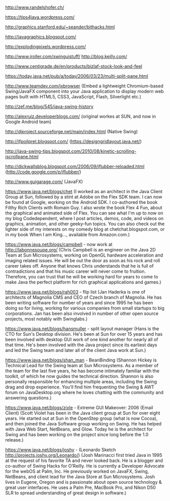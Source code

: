http://www.randelshofer.ch/

https://tips4java.wordpress.com/

http://graphics.stanford.edu/~seander/bithacks.html

http://javagraphics.blogspot.com/

http://explodingpixels.wordpress.com/

http://www.jroller.com/swinguistuff/
http://blog.keilly.com/

http://www.centigrade.de/en/products/bizlaf-stock-look-and-feel

https://today.java.net/pub/a/today/2006/03/23/multi-split-pane.html

http://www.teamdev.com/jxbrowser
(Embed a lightweight Chromium-based Swing/JavaFX component into your Java application to display modern web pages built with HTML5, CSS3, JavaScript, Flash, Silverlight etc.)

http://zef.me/blog/545/java-swing-history

http://alexruiz.developerblogs.com/ (original workes at SUN, and now in Google Android team)

http://djproject.sourceforge.net/main/index.html (Native Swing)

http://jfpoilpret.blogspot.com/ (https://designgridlayout.java.net/)

http://java-swing-tips.blogspot.com/2010/08/kinetic-scrolling-jscrollpane.html

http://dickwallsblog.blogspot.com/2006/09/jflubber-reloaded.html (http://code.google.com/p/jflubber/)

http://www.guigarage.com/ (JavaFX)

https://www.java.net/blogs/chet
(I worked as an architect in the Java Client Group at Sun, followed by a stint at Adobe on the Flex SDK team. I can now be found at Google, working on the Android SDK. I co-authored the book Filthy Rich Clients with Romain Guy. I also wrote the book Flex 4 Fun, about the graphical and animated side of Flex. You can see what I'm up to now on my blog Codedependent, where I post articles, demos, code, and videos on graphics, animation, and other geeky-fun topics. You can also check out the lighter side of my interests on my comedy blog at chetchat.blogspot.com, or in my book When I am King..., available from Amazon.com.)

https://www.java.net/blogs/campbell - now work at http://labonnesoupe.org/
(Chris Campbell is an engineer on the Java 2D Team at Sun Microsystems, working on OpenGL hardware acceleration and imaging related issues. He will be out the door as soon as his rock and roll career takes off. Anyone that knows Chris understands that he is full of contradictions and that his music career will never come to fruition. Therefore, you can trust that he will be working hard for years to come to make Java the perfect platform for rich graphical applications and games.)

https://www.java.net/blogs/rah003 - flip list
(Jan Haderka is one of architects of Magnolia CMS and CEO of Czech branch of Magnolia. He has been writing software for number of years and since 1995 he has been doing so for living, working for various companies from small startups to big corporations. Jan has been also involved in number of other open source projects, most notably with Swinglabs.)

https://www.java.net/blogs/hansmuller - split layout manager
(Hans is the CTO for Sun's Desktop division. He's been at Sun for over 15 years and has been involved with desktop GUI work of one kind another for nearly all of that time. He's been involved with the Java project since its earliest days and led the Swing team and later all of the client Java work at Sun.)

https://www.java.net/blogs/shan_man - BeanBinding
(Shannon Hickey is Technical Lead for the Swing team at Sun Microsystems. As a member of the team for the last five years, he has become intimately familiar with the toolkit, of which he now guides the technical direction. Shannon is also personally responsible for enhancing multiple areas, including the Swing drag and drop experience. You'll find him frequenting the Swing & AWT forum on JavaDesktop.org where he loves chatting with the community and answering questions.)

https://www.java.net/blogs/zixle - Extreme GUI Makeover: 2006 (Email Client)
(Scott Violet has been in the Java client group at Sun for over eight years. He started out at Sun in the OpenStep group (what is now Cocoa), and then joined the Java Software group working on Swing. He has helped with Java Web Start, NetBeans, and Glow. Today he is the architect for Swing and has been working on the project since long before the 1.0 release.)

https://www.java.net/blogs/joshy - (Leonardo Sketch http://projects.joshy.org/Leonardo/)
(Josh Marinacci first tried Java in 1995 at the request of his favorite TA and never looked back. He is a blogger and co-author of Swing Hacks for O’Reilly. He is currently a Developer Advocate for the webOS at Palm, Inc. He previously worked on JavaFX, Swing, NetBeans, and client lead for the Java Store at Sun Microsystems. Josh lives in Eugene, Oregon and is passionate about open source technology & great user interfaces. He uses a Palm Pre, MacBook Pro, and Nikon D50 SLR to spread understanding of great design in software.)







